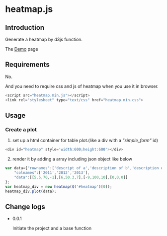 # heatmap.js
## Introduction
Generate a heatmap by d3js function.

The [Demo][] page

## Requirements
No.

And you need to require css and js of heatmap when you use it in browser.
```js
<script src="heatmap.min.js"></script>
<link rel="stylesheet" type="text/css" href="heatmap.min.css">
```

## Usage
### Create a plot
1. set up a html container for table plot.(like a div with a *"simple_form"* id)
```js
<div id="heatmap" style='width:600;height:600'></div>
```
2. render it by adding a array including json object like below
```js
var data={"rownames":['descript of a','description of b','description of c','empty'],
	"colnames":['2011','2012','2013'],
	"data":[[5.5,70,-1],[6,50.3,7],[-9,100,10],[0,0,0]]
};
var heatmap_div = new heatmap($('#heatmap')[0]);
heatmap_div.plot(data);
```

## Change logs
* 0.0.1

	Initiate the project and a base function

[demo]:	http://wyubin.github.io/heatmap/
